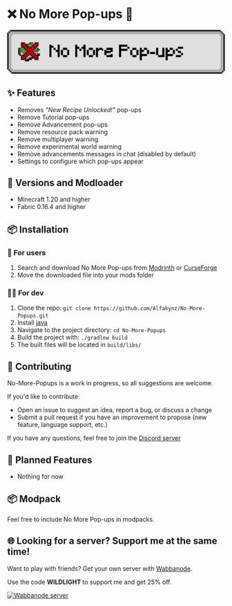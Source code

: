 # ❌ No More Pop-ups 💬

![Banner](icons/banner.png)

## ✨ Features

- Removes _"New Recipe Unlocked!"_ pop-ups
- Remove Tutorial pop-ups
- Remove Advancement pop-ups
- Remove resource pack warning
- Remove multiplayer warning
- Remove experimental world warning
- Remove advancements messages in chat (disabled by default)
- Settings to configure which pop-ups appear

## 🔄 Versions and Modloader

- Minecraft 1.20 and higher
- Fabric 0.16.4 and higher

## 📦 Installation

### 👤 For users

1. Search and download No More Pop-ups from [Modrinth](https://modrinth.com/project/sAdB6HVW) or [CurseForge](https://www.curseforge.com/minecraft/mc-mods/no-more-popups)
2. Move the downloaded file into your mods folder

### 👨‍💻 For dev

1. Clone the repo: `git clone https://github.com/Alfakynz/No-More-Popups.git`
2. Install [java](https://java.com)
3. Navigate to the project directory: `cd No-More-Popups`
4. Build the project with: `./gradlew build`
5. The built files will be located in `build/libs/`

## 🤝 Contributing

No-More-Popups is a work in progress, so all suggestions are welcome.

If you'd like to contribute:

- Open an issue to suggest an idea, report a bug, or discuss a change
- Submit a pull request if you have an improvement to propose (new feature, language support, etc.)

If you have any questions, feel free to join the [Discord server](https://discord.gg/TcmUQHZ5U4)

## 🚀 Planned Features

- Nothing for now

## 📦 Modpack

Feel free to include No More Pop-ups in modpacks.

## 🌐 Looking for a server? Support me at the same time!

Want to play with friends? Get your own server with [Wabbanode](https://wabbanode.com).

Use the code **WILDLIGHT** to support me and get 25% off.

[![Wabbanode server](https://i.postimg.cc/hvk4z0Vv/banner-3.png)](http://wabbanode.com/affiliate/wildlight)
